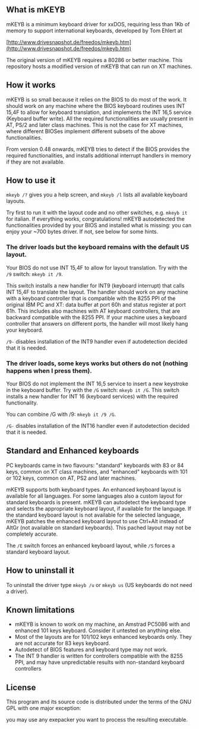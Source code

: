 ## What is mKEYB

mKEYB is a minimum keyboard driver for xxDOS, requiring less than 1Kb of memory to support international keyboards, developed by Tom Ehlert at

[http://www.drivesnapshot.de/freedos/mkeyb.htm](http://www.drivesnapshot.de/freedos/mkeyb.htm)

The original version of mKEYB requires a 80286 or better machine. This repository hosts a modified version of mKEYB that can run on XT machines.

## How it works

mKEYB is so small because it relies on the BIOS to do most of the work.  It should work on any machine where the BIOS keyboard routines uses INT 15,4F to allow for keyboard translation, and implements the INT 16,5 service (Keyboard buffer write). All the required functionalities are usually present in AT, PS/2 and later class machines. This is not the case for XT machines, where different BIOSes implement different subsets of the above functionalities. 

From version 0.48 onwards, mKEYB tries to detect if the BIOS provides the required functionalities, and installs additional interrupt handlers in memory if they are not available.

## How to use it

`mkeyb /?` gives you a help screen, and `mkeyb /l` lists all available keyboard layouts. 

Try first to run it with the layout code and no other switches, e.g. `mkeyb it` for italian. If everything works, congratulations! mKEYB autodetected the functionalities provided by your BIOS and installed what is missing: you can enjoy your ~700 bytes driver. If not, see below for some hints.

### The driver loads but the keyboard remains with the default US layout.
Your BIOS do not use INT 15,4F to allow for layout translation. Try with the `/9` switch: `mkeyb it /9`.

This switch installs a new handler for INT9 (keyboard interrupt) that calls INT 15,4F to translate the layout. The handler should work on any machine
with a keyboard controller that is compatible with the 8255 PPI of the original IBM PC and XT: data buffer at port 60h and status register at port 61h. 
This includes also machines with AT keyboard controllers, that are backward compatible with the 8255 PPI. If your machine uses a keyboard controller that answers on different ports, the handler will most likely hang your keyboard.

`/9-` disables installation of the INT9 handler even if autodetection decided that it is needed.

### The driver loads, some keys works but others do not (nothing happens when I press them).
Your BIOS do not implement the INT 16,5 service to insert a new keystroke in the keyboard buffer. Try with the `/G` switch: `mkeyb it /G`.
This switch installs a new handler for INT 16 (keyboard services) with the required functionality. 

You can combine /G with /9: `mkeyb it /9 /G`. 

`/G-` disables installation of the INT16 handler even if autodetection decided that it is needed.

## Standard and Enhanced keyboards

PC keyboards came in two flavours: "standard" keyboards with 83 or 84 keys, common on XT class machines, and "enhanced" keyboards with 101 or 102 keys, common on AT, PS2 and later machines.

mKEYB supports both keyboard types. An enhanced keyboard layout is available for all languages. For some languages also a custom layout for standard keyboards is present. mKEYB can autodetect the keyboard type and selects the appropriate keyboard layout, if available for the language. If the standard keyboard layout is not available for the selected language, mKEYB patches the enhanced keyboard layout to use Ctrl+Alt instead of AltGr (not available on standard keyboards). This pached layout may not be completely accurate.

The `/E` switch forces an enhanced keyboard layout, while `/S` forces a standard keyboard layout.

## How to uninstall it

To uninstall the driver type `mkeyb /u` or `mkeyb us` (US keyboards do not need a driver).

## Known limitations

* mKEYB is known to work on my machine, an Amstrad PC5086 with and enhanced 101 keys keyboard. Consider it untested on anything else.
* Most of the layouts are for 101/102 keys enhanced keyboards only. They are not accurate for 83 keys keyboard.
* Autodetect of BIOS features and keyboard type may not work.
* The INT 9 handler is written for controllers compatible with the 8255 PPI, and may have unpredictable results with non-standard keyboard controllers

## License 

This program and its source code is distributed under the terms of the GNU GPL with one major exception:

you may use any exepacker you want to process the resulting executable.


